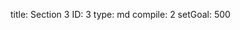 title:          Section 3
ID:             3
type:           md
compile:        2
setGoal:        500


